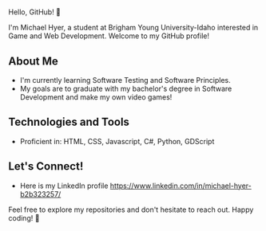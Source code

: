 # <Michael Hyer>

Hello, GitHub! 👋

I'm Michael Hyer, a student at Brigham Young University-Idaho interested in Game and Web Development. Welcome to my GitHub profile!

## About Me

- I'm currently learning Software Testing and Software Principles.
- My goals are to graduate with my bachelor's degree in Software Development and make my own video games!

## Technologies and Tools

- Proficient in: HTML, CSS, Javascript, C#, Python, GDScript

## Let's Connect!

- Here is my LinkedIn profile https://www.linkedin.com/in/michael-hyer-b2b323257/

Feel free to explore my repositories and don't hesitate to reach out. Happy coding! 🚀
